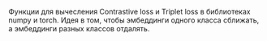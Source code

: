 Функции для вычесления Contrastive loss и Triplet loss в библиотеках numpy и torch. Идея в том, чтобы эмбеддинги одного класса сближать, а эмбеддинги разных классов отдалять.
